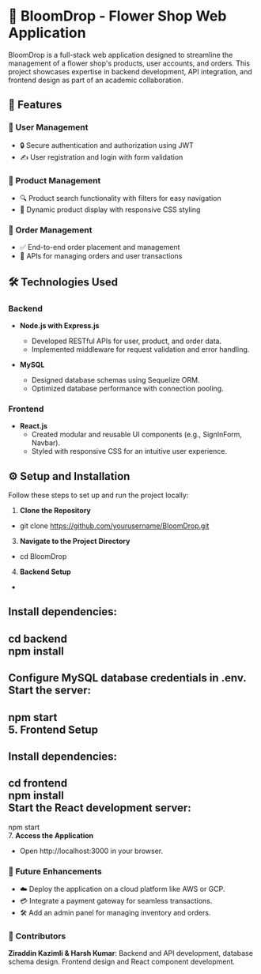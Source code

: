 # 🌸 BloomDrop - Flower Shop Web Application

BloomDrop is a full-stack web application designed to streamline the management of a flower shop's products, user accounts, and orders. This project showcases expertise in backend development, API integration, and frontend design as part of an academic collaboration.

## 🚀 Features

### 🌟 User Management
- 🔒 Secure authentication and authorization using JWT
- ✍️ User registration and login with form validation

### 🌺 Product Management
- 🔍 Product search functionality with filters for easy navigation
- 📱 Dynamic product display with responsive CSS styling

### 🛒 Order Management
- ✅ End-to-end order placement and management
- 📡 APIs for managing orders and user transactions

## 🛠️ Technologies Used

### Backend
- **Node.js with Express.js**
  - Developed RESTful APIs for user, product, and order data.
  - Implemented middleware for request validation and error handling.
  
- **MySQL**
  - Designed database schemas using Sequelize ORM.
  - Optimized database performance with connection pooling.

### Frontend
- **React.js**
  - Created modular and reusable UI components (e.g., SignInForm, Navbar).
  - Styled with responsive CSS for an intuitive user experience.

## ⚙️ Setup and Installation

Follow these steps to set up and run the project locally:

1. **Clone the Repository**
-
   git clone https://github.com/yourusername/BloomDrop.git 
3.	**Navigate to the Project Directory**
-
  cd BloomDrop  
4.	**Backend Setup**
-
Install dependencies:
-
  cd backend  
  npm install
-
Configure MySQL database credentials in .env.
Start the server:
- 
  npm start  
5.	**Frontend Setup**
-
Install dependencies:
- 
  cd frontend  
  npm install  
Start the React development server:
-
  npm start  
7.	**Access the Application**
- Open http://localhost:3000 in your browser.
 
### 🌱 Future Enhancements
-	☁️ Deploy the application on a cloud platform like AWS or GCP.
-	💳 Integrate a payment gateway for seamless transactions.
-	🛠️ Add an admin panel for managing inventory and orders.
 
### 🤝 Contributors
**Ziraddin Kazimli & Harsh Kumar**: Backend and API development, database schema design. Frontend design and React component development.




